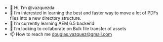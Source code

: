 - 👋 Hi, I’m @vazquezda
- 👀 I’m interested in learning the best and faster way to move a lot of PDFs files into a new directory structure. 
- 🌱 I’m currently learning AEM 6.5 backend 
- 💞️ I’m looking to collaborate on Bulk file transfer of assets
- 📫 How to reach me douglas.vazquez@gmail.com

<!---
vazquezda/vazquezda is a ✨ special ✨ repository because its `README.md` (this file) appears on your GitHub profile.
You can click the Preview link to take a look at your changes.
--->
